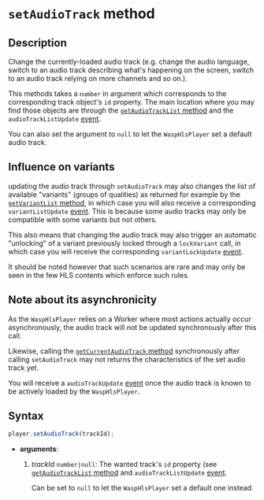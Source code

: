 # `setAudioTrack` method

## Description

Change the currently-loaded audio track (e.g. change the audio language, switch
to an audio track describing what's happening on the screen, switch to an audio
track relying on more channels and so on.).

This methods takes a `number` in argument which corresponds to the corresponding
track object's `id` property. The main location where you may find those objects
are through the [`getAudioTrackList` method](./getAudioTrackList.md) and the
`audioTrackListUpdate` [event](../Player_Events.md).

You can also set the argument to `null` to let the `WaspHlsPlayer` set a
default audio track.

## Influence on variants

updating the audio track through `setAudioTrack` may also changes the
list of available "variants" (groups of qualities) as returned for example by
the [`getVariantList` method](../Variant_Selection/getVariantList.md), in which
case you will also receive a corresponding `variantListUpdate`
[event](../Player_Events.md). This is because some audio tracks may only be
compatible with some variants but not others.

This also means that changing the audio track may also trigger an automatic
"unlocking" of a variant previously locked through a `lockVariant` call, in
which case you will receive the corresponding `variantLockUpdate`
[event](../Player_Events.md).

It should be noted however that such scenarios are rare and may only be seen in
the few HLS contents which enforce such rules.

## Note about its asynchronicity

As the `WaspHlsPlayer` relies on a Worker where most actions actually occur
asynchronously, the audio track will not be updated synchronously after this
call.

Likewise, calling the [`getCurrentAudioTrack` method](./getCurrentAudioTrack.md)
synchronously after calling `setAudioTrack` may not returns the characteristics
of the set audio track yet.

You will receive a `audioTrackUpdate` [event](../Player_Events.md) once the
audio track is known to be actively loaded by the `WaspHlsPlayer`.

## Syntax

```js
player.setAudioTrack(trackId);
```

- **arguments**:

  1. _trackId_ `number|null`: The wanted track's `id` property (see
     [`getAudioTrackList` method](./getAudioTrackList.md) and `audioTrackListUpdate`
     [event](../Player_Events.md).

     Can be set to `null` to let the `WaspHlsPlayer` set a default one instead.
